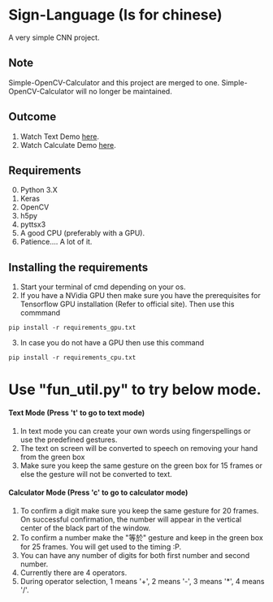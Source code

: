 # Sign-Language (Is for chinese)
A very simple CNN project.

## Note
Simple-OpenCV-Calculator and this project are merged to one. Simple-OpenCV-Calculator will no longer be maintained.

## Outcome
1. Watch Text Demo <a href="https://www.youtube.com/watch?v=xCTUmRXpIvM">here</a>.
2. Watch Calculate Demo <a href="https://www.youtube.com/watch?v=RwmpwDxPSgg">here</a>.

## Requirements
0. Python 3.X
1. Keras
2. OpenCV
3. h5py
4. pyttsx3
5. A good CPU (preferably with a GPU).
6. Patience.... A lot of it.

## Installing the requirements
1. Start your terminal of cmd depending on your os.
  2. If you have a NVidia GPU then make sure you have the prerequisites for Tensorflow GPU installation (Refer to official site). Then use this commmand

    pip install -r requirements_gpu.txt

  3. In case you do not have a GPU then use this command

    pip install -r requirements_cpu.txt

# Use "fun_util.py" to try below mode.
#### Text Mode (Press 't' to go to text mode)
1. In text mode you can create your own words using fingerspellings or use the predefined gestures.
2. The text on screen will be converted to speech on removing your hand from the green box
3. Make sure you keep the same gesture on the green box for 15 frames or else the gesture will not be converted to text.

#### Calculator Mode (Press 'c' to go to calculator mode)
1. To confirm a digit make sure you keep the same gesture for 20 frames. On successful confirmation, the number will appear in the vertical center of the black part of the window.
2. To confirm a number make the "等於" gesture and keep in the green box for 25 frames. You will get used to the timing :P.
3. You can have any number of digits for both first number and second number.
4. Currently there are 4 operators.
5. During operator selection, 1 means '+', 2 means '-', 3 means '*', 4 means '/'.
